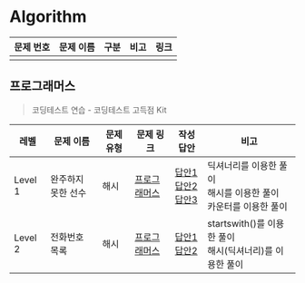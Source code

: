 # Algorithm

| 문제 번호 | 문제 이름 | 구분 | 비고 | 링크 |
| --------- | --------- | ---- | ---- | ---- |
|           |           |      |      |      |



## 프로그래머스

> 코딩테스트 연습 - 코딩테스트 고득점 Kit

| 레벨    | 문제 이름          | 문제 유형 | 문제 링크                                                    | 작성 답안                                                    | 비고                                                         |
| ------- | ------------------ | --------- | ------------------------------------------------------------ | ------------------------------------------------------------ | ------------------------------------------------------------ |
| Level 1 | 완주하지 못한 선수 | 해시      | [프로그래머스](https://programmers.co.kr/learn/courses/30/lessons/42576) | [답안1](Programmers/PGRM_완주하지못한선수.py)<br />[답안2](Programmers/PGRM_완주하지못한선수_2.py)<br />[답안3](Programmers/PGRM_완주하지못한선수_3.py) | 딕셔너리를 이용한 풀이<br />해시를 이용한 풀이<br />카운터를 이용한 풀이 |
| Level 2 | 전화번호 목록      | 해시      | [프로그래머스]()                                             | [답안1](Programmers/PGRM_전화번호목록.py)<br />[답안2](Programmers/PGRM_전화번호목록_2.py) | startswith()를 이용한 풀이<br />해시(딕셔너리)를 이용한 풀이 |

